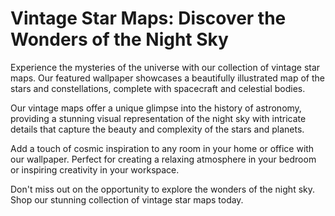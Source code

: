 <!--font:Poppins-->

# Vintage Star Maps: Discover the Wonders of the Night Sky

Experience the mysteries of the universe with our collection of vintage star maps. Our featured wallpaper showcases a beautifully illustrated map of the stars and constellations, complete with spacecraft and celestial bodies.

Our vintage maps offer a unique glimpse into the history of astronomy, providing a stunning visual representation of the night sky with intricate details that capture the beauty and complexity of the stars and planets.

Add a touch of cosmic inspiration to any room in your home or office with our wallpaper. Perfect for creating a relaxing atmosphere in your bedroom or inspiring creativity in your workspace.

Don't miss out on the opportunity to explore the wonders of the night sky. Shop our stunning collection of vintage star maps today.

<!--

Write me markdown content of website with wallpaper:

"A vintage map of the stars and constellations, with detailed illustrations of spacecraft and celestial bodies."

The header of the page should not be copy of the text but rather a real content of the website which is using this wallpaper.


---


# Stellar Cartography: Explore the Cosmos with Vintage Maps

Discover the wonders of the universe with our collection of vintage star maps. Our featured wallpaper showcases a detailed illustration of the stars and constellations, complete with spacecraft and celestial bodies.

Whether you're an amateur astronomer or simply fascinated by the mysteries of the cosmos, our vintage maps offer a unique glimpse into the history of astronomy. Each map is meticulously crafted to provide a stunning visual representation of the night sky, complete with intricate details that capture the beauty and complexity of the stars and planets.

Our wallpaper is perfect for adding a touch of cosmic inspiration to any room in your home or office. Whether you're looking to create a relaxing atmosphere in your bedroom or inspire creativity in your workspace, our vintage star maps are sure to impress.

So why wait? Start exploring the cosmos today with our stunning collection of vintage star maps.


---


Heading is too long, rewrite whole content.


---


# Explore the Cosmos with Vintage Star Maps

Step into the mysteries of the universe with our collection of vintage star maps. Our featured wallpaper showcases a beautifully illustrated map of the stars and constellations, complete with spacecraft and celestial bodies.

Our vintage maps offer a unique glimpse into the history of astronomy, providing a stunning visual representation of the night sky with intricate details that capture the beauty and complexity of the stars and planets.

Add a touch of cosmic inspiration to any room in your home or office with our wallpaper. Perfect for creating a relaxing atmosphere in your bedroom or inspiring creativity in your workspace.

Don't wait to start exploring the cosmos. Shop our stunning collection of vintage star maps today.


---


Heading is too long, rewrite whole content.


---


# Vintage Star Maps: Explore the Wonders of the Universe

Discover the mysteries of the cosmos with our collection of vintage star maps. Our featured wallpaper showcases a beautifully illustrated map of the stars and constellations, complete with spacecraft and celestial bodies.

Our vintage maps offer a unique glimpse into the history of astronomy, providing a stunning visual representation of the night sky with intricate details that capture the beauty and complexity of the stars and planets.

Add a touch of cosmic inspiration to any room in your home or office with our wallpaper. Perfect for creating a relaxing atmosphere in your bedroom or inspiring creativity in your workspace.

Don't wait to start exploring the wonders of the universe. Shop our stunning collection of vintage star maps today.


---


Heading is too long, rewrite whole content.


---


# Vintage Star Maps: Discover the Wonders of the Night Sky

Experience the mysteries of the universe with our collection of vintage star maps. Our featured wallpaper showcases a beautifully illustrated map of the stars and constellations, complete with spacecraft and celestial bodies.

Our vintage maps offer a unique glimpse into the history of astronomy, providing a stunning visual representation of the night sky with intricate details that capture the beauty and complexity of the stars and planets.

Add a touch of cosmic inspiration to any room in your home or office with our wallpaper. Perfect for creating a relaxing atmosphere in your bedroom or inspiring creativity in your workspace.

Don't miss out on the opportunity to explore the wonders of the night sky. Shop our stunning collection of vintage star maps today.


---


Write me a Google font which is best fitting for the website.

Pick from the list:
- Futura
- Lato
- Poppins
- Dancing Script
- Exo 2
- Inter
- Roboto
- Orbitron
- IBM Plex Sans
- Montserrat
- Lobster
- Open Sans
- Playfair Display
- Great Vibes
- Raleway
- Barlow Condensed
- Alegreya


Write just the font name nothing else.


---


Poppins

-->
